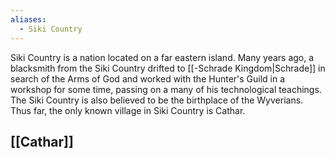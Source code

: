 ```yaml
---
aliases:
  - Siki Country
---
```

Siki Country is a nation located on a far eastern island. Many years ago, a blacksmith from the Siki Country drifted to [[-Schrade Kingdom|Schrade]] in search of the Arms of God and worked with the Hunter's Guild in a workshop for some time, passing on a many of his technological teachings. The Siki Country is also believed to be the birthplace of the Wyverians. Thus far, the only known village in Siki Country is Cathar.

## [[Cathar]]

